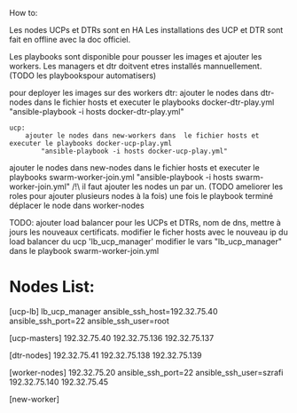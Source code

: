 How to:


Les nodes UCPs et DTRs sont en HA
Les installations des UCP et DTR sont fait en offline avec la doc officiel.

Les playbooks sont disponible pour pousser les images et ajouter les workers.
Les managers et dtr doitvent etres installés mannuellement. (TODO les playbookspour automatisers)

pour deployer les images sur des workers
	dtr:
		ajouter le nodes dans dtr-nodes dans  le fichier hosts et executer le playbooks docker-dtr-play.yml
			"ansible-playbook -i hosts docker-dtr-play.yml"

	ucp:
		ajouter le nodes dans new-workers dans  le fichier hosts et executer le playbooks docker-ucp-play.yml
			"ansible-playbook -i hosts docker-ucp-play.yml"
		
		

ajouter le nodes dans new-nodes dans  le fichier hosts et executer le playbooks swarm-worker-join.yml
	"ansible-playbook -i hosts swarm-worker-join.yml"
		/!\ il faut ajouter les nodes un par un. (TODO ameliorer les roles pour ajouter plusieurs nodes à la fois)
		une fois le playbook terminé déplacer le node dans worker-nodes

TODO:
	ajouter load balancer pour les UCPs et DTRs, nom de dns, mettre à jours les nouveaux certificats.
	modifier le ficher hosts avec le nouveau ip du load balancer du ucp 'lb_ucp_manager'
	modifier le vars "lb_ucp_manager" dans le playbook swarm-worker-join.yml







Nodes List:
===========

[ucp-lb]
lb_ucp_manager ansible_ssh_host=192.32.75.40 ansible_ssh_port=22 ansible_ssh_user=root

[ucp-masters]
192.32.75.40
192.32.75.136
192.32.75.137

[dtr-nodes]
192.32.75.41
192.32.75.138
192.32.75.139

[worker-nodes]
192.32.75.20 ansible_ssh_port=22 ansible_ssh_user=szrafi
192.32.75.140
192.32.75.45

[new-worker]

